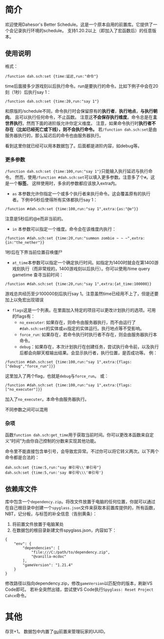 # 简介

欢迎使用Dahesor's Better Schedule。这是一个原本自用的前置库。它提供了一个会记录执行环境的schedule。
支持1.20.2以上（即加入了宏函数后）的任意版本。

## 使用说明

格式：
```
/function dah.sch:set {time:延迟,run:"命令"}
```
time后面接多少游戏刻以后执行命令。run是要执行的命令。比如下例子中会在20刻（1秒）后执行say 1：
```
/function dah.sch:set {time:20,run:"say 1"}
```

和原版的/schedule不同，命令执行时会保留原有的**执行者**，**执行地点**，**与执行朝向**。
且可以执行任何命令，不止函数。
注意这**不会保存执行维度**。命令总是在**主世界执行**。然而下面的进阶版允许你定义维度。
注意，如果命令执行时**执行者不存在（比如已经死亡或下线），则不会执行命令。**
若`/function dah.sch:set`是由服务器执行的，那么延迟后的命令也由服务器执行。

看到这里你就已经可以用本数据包了。后面都是进阶内容，如debug等。

### 更多参数


`/function dah.sch:set {time:100,run:"say 1"}`只能输入执行延迟与执行命令。
然而，使用`/function #dah.sch:set`可以填入更多参数。注意多了个`#`。这是一个**标签**。
这样使用时，多余的参数都应该放入extra内。

 - `as`  本参数允许你指定一个或多个执行者来执行命令。这会覆盖原有的执行者。下例中5秒后使得所有实体都执行say 1：
```
/function #dah.sch:set {time:100,run:"say 1",extra:{as:"@e"}}
```
注意是5秒后的@e而非当前的。

 - `in` 本参数可以指定一个维度。命令会在该维度内执行：
```
/function #dah.sch:set {time:20,run:"summon zombie ~ ~ ~",extra:{in:"the_nether"}}
```
1秒后在下界当前位置召唤僵尸

 - `at_time`本参数可以指定一个确定执行时间。如指定为1400时就会在第1400游戏刻执行（而非常规的，1400游戏刻以后执行）。你可以使用/time query gametime 查寻当前时间：
```
/function #dah.sch:set {time:20,run:"say 1",extra:{at_time:100000}}
```
游戏总共经历至少100000刻后执行say 1。注意虽然time已经用不上了，但是还要加上以免宏出现错误

 - `flags`这是一个列表。在里面加入特定的项目可以更改计划执行的选项。可用的flags有：
 	- `no_executer`: 如果存在，则命令由服务器执行，而不由运行了`#dah.sch:set`的实体或`as`指定的实体运行。执行地点等不受影响。
 	- `force_run`: 如果存在，若命令执行时执行者不存在，则会由服务器执行本命令。
 	- `debug`：如果存在，本次计划执行在创建任务，尝试执行命令前，以及执行后都会向聊天框输出结果。会显示执行者，执行位置，是否成功等。
例：
```
/function #dah.sch:set {time:100,run:"say 1",extra:{flags:["debug","force_run"]}}
```
这里加入了两个flag，也就是`debug`与`force_run`。
或：
```
/function #dah.sch:set {time:100,run:"say 1",extra:{flags:["no_executer"]}}
```
加入了`no_executer`。本命令由服务器执行。

不同参数之间可以混用

### 杂项

函数`function dah.sch:get_time`用于获取当前时间。你可以更改本函数来自定义“时间”为由你自己控制的分数来实现其他功能。

命令里不能直接包含单引号，会导致宏异常。不过你可以将它转义两次。以下两个命令都是合法的：
```
dah.sch:set {time:5,run:"say 单引号\\'单引号"}
dah.sch:set {time:5,run:'say 单引号\\\'单引号'}
```

## 依赖库文件

库中包含一个`dependency.zip`。将改文件放置于电脑的任何位置，你就可以通过在自己根目录中创建一个`spyglass.json`文件来获取本前置库提供的，所有函数，NBT，记分板，与标签的补全信息（告别黄条）：

1. 将前置文件放置于电脑某处
2. 在数据包的根目录新建文件spyglass.json，内容如下：
```
{
	"env": {
		"dependencies": [
			"file:///C:/path/to/dependency.zip",
			"@vanilla-mcdoc"
		],
		"gameVersion": "1.21.4"
	}
}
```
修改路径以指向dependency.zip，修改`gameVersion`以匹配你的版本，刷新VS Code即可。
若补全突然出错，尝试使VS Code执行`Spyglass: Reset Project Cahce`命令。

# 其他

存货+1。
数据包中内置了[gu](https://github.com/gibbsly/gu)前置来管理玩家的UUID。
